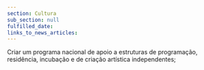 ```yaml
---
section: Cultura
sub_section: null
fulfilled_date:
links_to_news_articles:
---
```


Criar um programa nacional de apoio a estruturas de programação, residência, incubação e de criação artística independentes;
